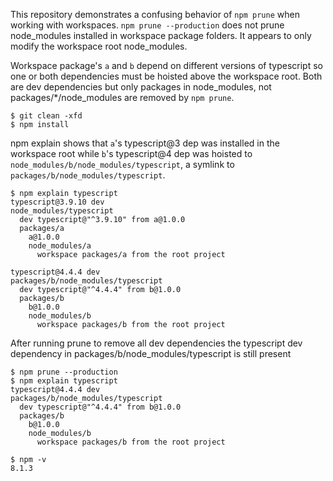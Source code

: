 This repository demonstrates a confusing behavior of `npm prune` when working
with workspaces. `npm prune --production` does not prune node_modules installed
in workspace package folders. It appears to only modify the workspace root
node_modules.

Workspace package's `a` and `b` depend on different versions of typescript so
one or both dependencies must be hoisted above the workspace root. Both are dev
dependencies but only packages in node_modules, not packages/*/node_modules are
removed by `npm prune`.


```console
$ git clean -xfd
$ npm install
```

npm explain shows that `a`'s typescript@3 dep was installed in the workspace
root while `b`'s typescript@4 dep was hoisted to
`node_modules/b/node_modules/typescript`, a symlink to
`packages/b/node_modules/typescript`.

```console
$ npm explain typescript
typescript@3.9.10 dev
node_modules/typescript
  dev typescript@"^3.9.10" from a@1.0.0
  packages/a
    a@1.0.0
    node_modules/a
      workspace packages/a from the root project

typescript@4.4.4 dev
packages/b/node_modules/typescript
  dev typescript@"^4.4.4" from b@1.0.0
  packages/b
    b@1.0.0
    node_modules/b
      workspace packages/b from the root project
```

After running prune to remove all dev dependencies the typescript dev
dependency in packages/b/node_modules/typescript is still present

```console
$ npm prune --production
$ npm explain typescript
typescript@4.4.4 dev
packages/b/node_modules/typescript
  dev typescript@"^4.4.4" from b@1.0.0
  packages/b
    b@1.0.0
    node_modules/b
      workspace packages/b from the root project
```

```console
$ npm -v
8.1.3
```
